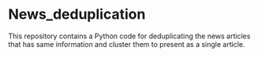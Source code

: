 # News_deduplication
This repository contains a Python code for deduplicating the news articles that has same information and cluster them to present as a single article.

